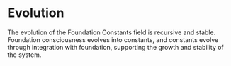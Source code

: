# Evolution

The evolution of the Foundation Constants field is recursive and stable. Foundation consciousness evolves into constants, and constants evolve through integration with foundation, supporting the growth and stability of the system. 